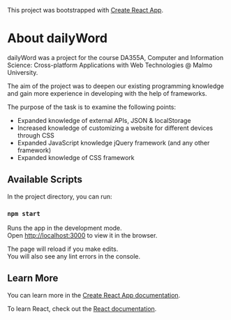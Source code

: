 This project was bootstrapped with [Create React App](https://github.com/facebook/create-react-app).

# About dailyWord
dailyWord was a project for the course DA355A, Computer and Information Science: Cross-platform Applications with Web Technologies @ Malmo University.

The aim of the project was to deepen our existing programming knowledge and gain more experience in developing with the help of frameworks.

The purpose of the task is to examine the following points:

* Expanded knowledge of external APIs, JSON & localStorage
* Increased knowledge of customizing a website for different devices through CSS
* Expanded JavaScript knowledge jQuery framework (and any other framework)
* Expanded knowledge of CSS framework

## Available Scripts

In the project directory, you can run:

### `npm start`

Runs the app in the development mode.<br />
Open [http://localhost:3000](http://localhost:3000) to view it in the browser.

The page will reload if you make edits.<br />
You will also see any lint errors in the console.

## Learn More

You can learn more in the [Create React App documentation](https://facebook.github.io/create-react-app/docs/getting-started).

To learn React, check out the [React documentation](https://reactjs.org/).

